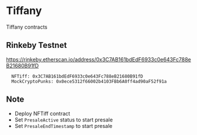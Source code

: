 # Tiffany
Tiffany contracts


## Rinkeby Testnet

https://rinkeby.etherscan.io/address/0x3C7AB161bdEdF6933c0e643Fc788eB21680B91fD

```
  NFTiff: 0x3C7AB161bdEdF6933c0e643Fc788eB21680B91fD
  MockCryptoPunks: 0x0ece5312f66002b4103FBb6A0ff4ad90aF52f91a
```

## Note

- Deploy NFTiff contract
- Set `PresaleActive` status to start presale
- Set `PresaleEndTimestamp` to start presale